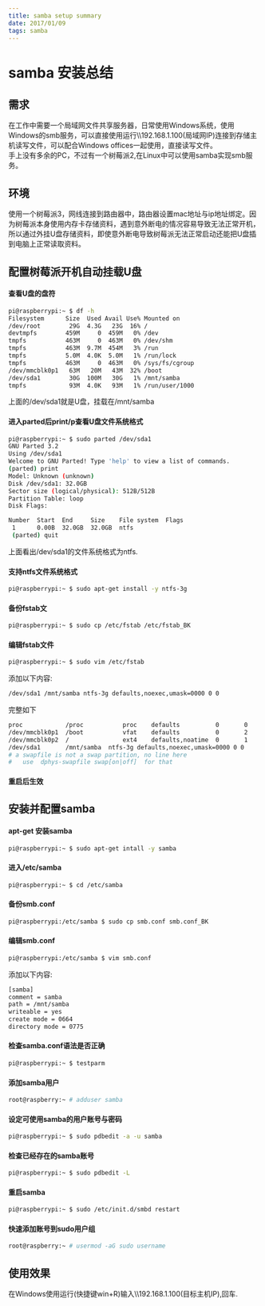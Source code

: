 ```yaml
---
title: samba setup summary
date: 2017/01/09
tags: samba
---
```


# samba 安装总结

## 需求
在工作中需要一个局域网文件共享服务器，日常使用Windows系统，使用Windows的smb服务，可以直接使用运行\\\192.168.1.100(局域网IP)连接到存储主机读写文件，可以配合Windows offices一起使用，直接读写文件。  
手上没有多余的PC，不过有一个树莓派2,在Linux中可以使用samba实现smb服务。

## 环境  
使用一个树莓派3，网线连接到路由器中，路由器设置mac地址与ip地址绑定。因为树莓派本身使用内存卡存储资料，遇到意外断电的情况容易导致无法正常开机，所以通过外挂U盘存储资料，即使意外断电导致树莓派无法正常启动还能把U盘插到电脑上正常读取资料。

## 配置树莓派开机自动挂载U盘

#### 查看U盘的盘符  

``` bash  
pi@raspberrypi:~ $ df -h
Filesystem      Size  Used Avail Use% Mounted on
/dev/root        29G  4.3G   23G  16% /
devtmpfs        459M     0  459M   0% /dev
tmpfs           463M     0  463M   0% /dev/shm
tmpfs           463M  9.7M  454M   3% /run
tmpfs           5.0M  4.0K  5.0M   1% /run/lock
tmpfs           463M     0  463M   0% /sys/fs/cgroup
/dev/mmcblk0p1   63M   20M   43M  32% /boot
/dev/sda1        30G  100M   30G   1% /mnt/samba
tmpfs            93M  4.0K   93M   1% /run/user/1000

```
上面的/dev/sda1就是U盘，挂载在/mnt/samba  

#### 进入parted后print/p查看U盘文件系统格式
``` bash
pi@raspberrypi:~ $ sudo parted /dev/sda1
GNU Parted 3.2
Using /dev/sda1
Welcome to GNU Parted! Type 'help' to view a list of commands.
(parted) print                                                            
Model: Unknown (unknown)
Disk /dev/sda1: 32.0GB
Sector size (logical/physical): 512B/512B
Partition Table: loop
Disk Flags:

Number  Start  End     Size    File system  Flags
 1      0.00B  32.0GB  32.0GB  ntfs
 (parted) quit
```
上面看出/dev/sda1的文件系统格式为ntfs.

#### 支持ntfs文件系统格式  
``` bash
pi@raspberrypi:~ $ sudo apt-get install -y ntfs-3g
```

#### 备份fstab文
``` bash
pi@raspberrypi:~ $ sudo cp /etc/fstab /etc/fstab_BK
```

#### 编辑fstab文件
``` bash
pi@raspberrypi:~ $ sudo vim /etc/fstab
```
添加以下内容:
``` bash
/dev/sda1 /mnt/samba ntfs-3g defaults,noexec,umask=0000 0 0
```
完整如下
``` bash
proc            /proc           proc    defaults          0       0
/dev/mmcblk0p1  /boot           vfat    defaults          0       2
/dev/mmcblk0p2  /               ext4    defaults,noatime  0       1
/dev/sda1       /mnt/samba  ntfs-3g defaults,noexec,umask=0000 0 0
# a swapfile is not a swap partition, no line here
#   use  dphys-swapfile swap[on|off]  for that

```

#### 重启后生效

## 安装并配置samba
#### apt-get 安装samba
``` bash
pi@raspberrypi:~ $ sudo apt-get intall -y samba
```
#### 进入/etc/samba
``` bash
pi@raspberrypi:~ $ cd /etc/samba
```
#### 备份smb.conf
``` bash
pi@raspberrypi:/etc/samba $ sudo cp smb.conf smb.conf_BK
```
#### 编辑smb.conf
``` bash
pi@raspberrypi:/etc/samba $ vim smb.conf
```
添加以下内容:

``` bash
[samba]
comment = samba
path = /mnt/samba
writeable = yes
create mode = 0664
directory mode = 0775
```

#### 检查samba.conf语法是否正确

``` bash
pi@raspberrypi:~ $ testparm
```
#### 添加samba用户

``` bash
root@raspberry:~ # adduser samba
```
#### 设定可使用samba的用户账号与密码

``` bash
pi@raspberrypi:~ $ sudo pdbedit -a -u samba
```
#### 检查已经存在的samba账号
``` bash
pi@raspberrypi:~ $ sudo pdbedit -L
```

#### 重启samba

``` bash
pi@raspberrypi:~ $ sudo /etc/init.d/smbd restart
```

#### 快速添加账号到sudo用户组

``` bash
root@raspberry:~ # usermod -aG sudo username
```

## 使用效果

在Windows使用运行(快捷键win+R)输入\\\192.168.1.100(目标主机IP),回车.
